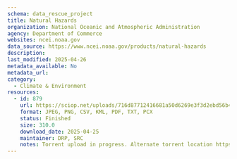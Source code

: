 ```yaml
---
schema: data_rescue_project 
title: Natural Hazards
organization: National Oceanic and Atmospheric Administration
agency: Department of Commerce
websites: ncei.noaa.gov
data_source: https://www.ncei.noaa.gov/products/natural-hazards
description: 
last_modified: 2025-04-26
metadata_available: No
metadata_url: 
category:
  - Climate & Environment 
resources:
  - id: 879
    url: https://sciop.net/uploads/716d87712416681a50d6269e3f3d2ebd56b4ff2d
    format: JPEG, PNG, CSV, KML, PDF, TXT, PCX
    status: Finished
    size: 310.0
    download_date: 2025-04-25
    maintainer: DRP, SRC
    notes: Torrent upload in progress. Alternate torrent location https://academictorrents.com/details/716d87712416681a50d6269e3f3d2ebd56b4ff2d
---
```

